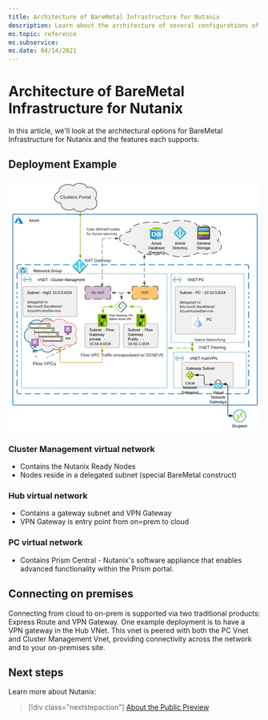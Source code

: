 ```yaml
---
title: Architecture of BareMetal Infrastructure for Nutanix
description: Learn about the architecture of several configurations of BareMetal Infrastructure for Nutanix.
ms.topic: reference
ms.subservice:  
ms.date: 04/14/2021
---
```


# Architecture of BareMetal Infrastructure for Nutanix

In this article, we'll look at the architectural options for BareMetal Infrastructure for Nutanix and the features each supports.

## Deployment Example

[![Deployment](media/nutanix-baremetal-architecture/nutanix-deployment-architecture.png)](media/nutanix-baremetal-architecture/nutanix-deployment-architecture.png#lightbox)

### Cluster Management virtual network

* Contains the Nutanix Ready Nodes
* Nodes reside in a delegated subnet (special BareMetal construct)

### Hub virtual network

* Contains a gateway subnet and VPN Gateway
* VPN Gateway is entry point from on=prem to cloud

### PC virtual network 

* Contains Prism Central - Nutanix's software appliance that enables advanced functionality within the Prism portal.

## Connecting on premises

Connecting from cloud to on-prem is supported via two traditional products: Express Route and VPN Gateway. One example deployment is to have a VPN gateway in the Hub VNet. This vnet is peered with both the PC Vnet and Cluster Management Vnet, providing connectivity across the network and to your on-premises site.

## Next steps

Learn more about Nutanix:

> [!div class="nextstepaction"]
> [About the Public Preview](about-the-public-preview.md)


